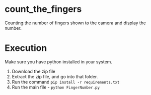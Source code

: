 # count_the_fingers

Counting the number of fingers shown to the camera and display the number.

# Execution

Make sure you have python installed in your system.

1. Download the zip file
2. Extract the zip file, and go into that folder.
3. Run the command ``pip install -r requirements.txt``
4. Run the main file - ``python FingerNumber.py``
